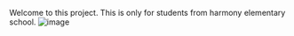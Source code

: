 Welcome to this project.
This is only for students from harmony elementary school.
![image](https://github.com/user-attachments/assets/e1f5819c-f69c-4101-8f3a-21727c18c1c4)
